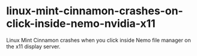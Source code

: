 # linux-mint-cinnamon-crashes-on-click-inside-nemo-nvidia-x11
Linux Mint Cinnamon crashes when you click inside Nemo file manager on the x11 display server.
